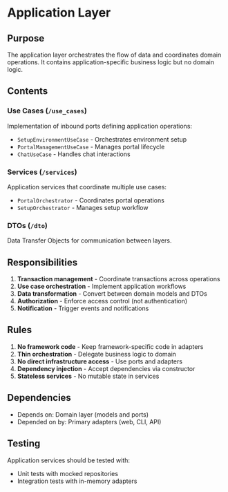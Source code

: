 # Application Layer

## Purpose
The application layer orchestrates the flow of data and coordinates domain operations. It contains application-specific business logic but no domain logic.

## Contents

### Use Cases (`/use_cases`)
Implementation of inbound ports defining application operations:
- `SetupEnvironmentUseCase` - Orchestrates environment setup
- `PortalManagementUseCase` - Manages portal lifecycle
- `ChatUseCase` - Handles chat interactions

### Services (`/services`)
Application services that coordinate multiple use cases:
- `PortalOrchestrator` - Coordinates portal operations
- `SetupOrchestrator` - Manages setup workflow

### DTOs (`/dto`)
Data Transfer Objects for communication between layers.

## Responsibilities

1. **Transaction management** - Coordinate transactions across operations
2. **Use case orchestration** - Implement application workflows
3. **Data transformation** - Convert between domain models and DTOs
4. **Authorization** - Enforce access control (not authentication)
5. **Notification** - Trigger events and notifications

## Rules

1. **No framework code** - Keep framework-specific code in adapters
2. **Thin orchestration** - Delegate business logic to domain
3. **No direct infrastructure access** - Use ports and adapters
4. **Dependency injection** - Accept dependencies via constructor
5. **Stateless services** - No mutable state in services

## Dependencies

- Depends on: Domain layer (models and ports)
- Depended on by: Primary adapters (web, CLI, API)

## Testing

Application services should be tested with:
- Unit tests with mocked repositories
- Integration tests with in-memory adapters